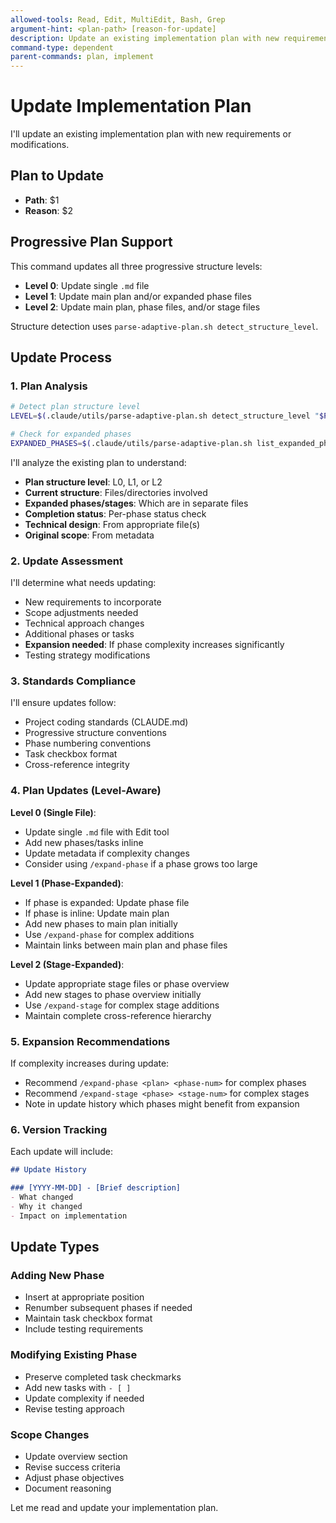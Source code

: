 ```yaml
---
allowed-tools: Read, Edit, MultiEdit, Bash, Grep
argument-hint: <plan-path> [reason-for-update]
description: Update an existing implementation plan with new requirements or adjustments
command-type: dependent
parent-commands: plan, implement
---
```


# Update Implementation Plan

I'll update an existing implementation plan with new requirements or modifications.

## Plan to Update
- **Path**: $1
- **Reason**: $2

## Progressive Plan Support

This command updates all three progressive structure levels:
- **Level 0**: Update single `.md` file
- **Level 1**: Update main plan and/or expanded phase files
- **Level 2**: Update main plan, phase files, and/or stage files

Structure detection uses `parse-adaptive-plan.sh detect_structure_level`.

## Update Process

### 1. Plan Analysis
```bash
# Detect plan structure level
LEVEL=$(.claude/utils/parse-adaptive-plan.sh detect_structure_level "$PLAN_PATH")

# Check for expanded phases
EXPANDED_PHASES=$(.claude/utils/parse-adaptive-plan.sh list_expanded_phases "$PLAN_PATH")
```

I'll analyze the existing plan to understand:
- **Plan structure level**: L0, L1, or L2
- **Current structure**: Files/directories involved
- **Expanded phases/stages**: Which are in separate files
- **Completion status**: Per-phase status check
- **Technical design**: From appropriate file(s)
- **Original scope**: From metadata

### 2. Update Assessment
I'll determine what needs updating:
- New requirements to incorporate
- Scope adjustments needed
- Technical approach changes
- Additional phases or tasks
- **Expansion needed**: If phase complexity increases significantly
- Testing strategy modifications

### 3. Standards Compliance
I'll ensure updates follow:
- Project coding standards (CLAUDE.md)
- Progressive structure conventions
- Phase numbering conventions
- Task checkbox format
- Cross-reference integrity

### 4. Plan Updates (Level-Aware)

**Level 0 (Single File)**:
- Update single `.md` file with Edit tool
- Add new phases/tasks inline
- Update metadata if complexity changes
- Consider using `/expand-phase` if a phase grows too large

**Level 1 (Phase-Expanded)**:
- If phase is expanded: Update phase file
- If phase is inline: Update main plan
- Add new phases to main plan initially
- Use `/expand-phase` for complex additions
- Maintain links between main plan and phase files

**Level 2 (Stage-Expanded)**:
- Update appropriate stage files or phase overview
- Add new stages to phase overview initially
- Use `/expand-stage` for complex stage additions
- Maintain complete cross-reference hierarchy

### 5. Expansion Recommendations
If complexity increases during update:
- Recommend `/expand-phase <plan> <phase-num>` for complex phases
- Recommend `/expand-stage <phase> <stage-num>` for complex stages
- Note in update history which phases might benefit from expansion

### 6. Version Tracking
Each update will include:
```markdown
## Update History

### [YYYY-MM-DD] - [Brief description]
- What changed
- Why it changed
- Impact on implementation
```

## Update Types

### Adding New Phase
- Insert at appropriate position
- Renumber subsequent phases if needed
- Maintain task checkbox format
- Include testing requirements

### Modifying Existing Phase
- Preserve completed task checkmarks
- Add new tasks with `- [ ]`
- Update complexity if needed
- Revise testing approach

### Scope Changes
- Update overview section
- Revise success criteria
- Adjust phase objectives
- Document reasoning

Let me read and update your implementation plan.